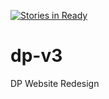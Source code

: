[![Stories in Ready](https://badge.waffle.io/dailypenn/dp-v3.png?label=ready&title=Ready)](https://waffle.io/dailypenn/dp-v3)
# dp-v3
DP Website Redesign

